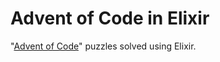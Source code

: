 # Advent of Code in Elixir

"[Advent of Code](http://adventofcode.com)" puzzles solved using Elixir.
